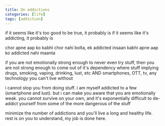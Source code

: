 ```yaml
---
title: On addictions
categories: [life]
tags: [addiction]
---
```


if it seems like it's too good to be true, it probably is
if it seems like it's addicting, it probably is

chor apne aap ko kabhi chor nahi bolta,
ek addicted insaan kabhi apne aap ko addicted nahi maanta

if you are not emotionally strong enough to never even try stuff, then you are not strong enough to come out of it's dependency
where stuff implying drugs, smoking, vaping, drinking, lust, etc AND smartphones, OTT, tv, any technology you can't live without

i cannot stop you from doing stuff. i am myself addicted to a few (smartphone and lust). but i can make you aware that you are emotionally weak. you cannot survive on your own, and it's exponentially difficult to de-addict yourself from some of the more dangerous of the stuff

minimize the number of addictions and you'll live a long and healthy life. rest is on you to understand, my job is done here.
